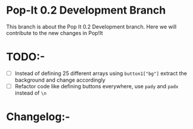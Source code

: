 # Pop-It 0.2 Development Branch

This branch is about the Pop It 0.2 Development branch. Here we will contribute to the new changes in Pop!It

# TODO:-

- [ ] Instead of defining 25 different arrays using `button1["bg"]` extract the background and change accordingly
- [ ] Refactor code like defining buttons everywhere, use `pady` and `padx` instead of `\n`

# Changelog:-

